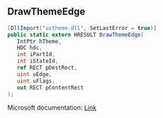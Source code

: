 ## DrawThemeEdge

```csharp
[DllImport("uxtheme.dll", SetLastError = true)]
public static extern HRESULT DrawThemeEdge(
   IntPtr hTheme,
   HDC hdc,
   int iPartId,
   int iStateId,
   ref RECT pDestRect,
   uint uEdge,
   uint uFlags,
   out RECT pContentRect
);
```

Microsoft documentation: [Link](https://docs.microsoft.com/en-us/windows/win32/api/uxtheme/nf-uxtheme-drawthemeedge)
